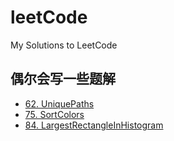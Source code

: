 # leetCode

My Solutions to LeetCode

## 偶尔会写一些题解

- [62. UniquePaths](https://godu.ink/2019/05/24/LeetCode62-UniquePaths/ "62. UniquePaths")
- [75. SortColors](https://godu.ink/2019/05/29/LeetCode75-SortColors/ "75. SortColors")
- [84. LargestRectangleInHistogram](https://godu.ink/2019/06/21/LeetCode84-LargestRectangleInHistogram/ "84. LargestRectangleInHistogram")
